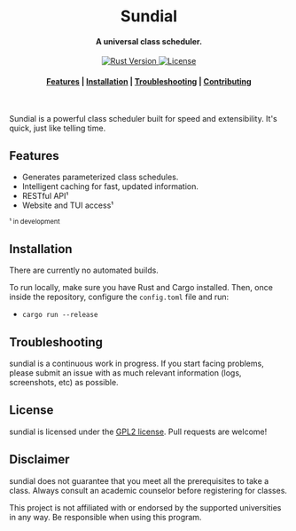 <h1 align="center">
Sundial
</h1>
<h4 align="center">
    A universal class scheduler.
</h4>

<p align="center">
    <a href="https://www.rust-lang.org/tools/install">
        <img src="https://badgen.net/badge/rust/1.42+/?color=orange" alt="Rust Version" />
    </a>
    <a href="https://github.com/gnuyent/sundial/blob/master/LICENSE">
        <img src="https://badgen.net/badge/license/GPL2/orange" alt="License" />
    </a>
</p>

<div align="center">
    <h4>
        <a href="#features">Features</a> |
        <a href="#installation">Installation</a> |
        <a href="#troubleshooting">Troubleshooting</a> |
        <a href="#contributing">Contributing</a>
    </h4>
</div>
<br>

Sundial is a powerful class scheduler built for speed and extensibility. It's quick, just like telling time.

## Features
* Generates parameterized class schedules.
* Intelligent caching for fast, updated information.
* RESTful API¹
* Website and TUI access¹

<small>¹ in development</small>

## Installation
There are currently no automated builds.

To run locally, make sure you have Rust and Cargo installed. Then, once inside the repository, configure the `config.toml` file and run:

* `cargo run --release`

## Troubleshooting
sundial is a continuous work in progress. If you start facing problems, please submit an issue with as much relevant
information (logs, screenshots, etc) as possible.

## License
sundial is licensed under the [GPL2 license](LICENSE). Pull requests are welcome!

## Disclaimer
sundial does not guarantee that you meet all the prerequisites to take a class. Always consult an academic counselor
before registering for classes.

This project is not affiliated with or endorsed by the supported universities in any way. Be responsible when using this program.

